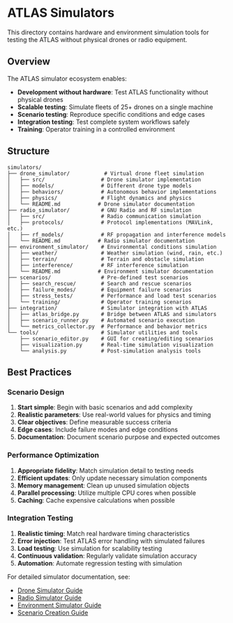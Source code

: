 # ATLAS Simulators

This directory contains hardware and environment simulation tools for testing the ATLAS without physical drones or radio equipment.

## Overview

The ATLAS simulator ecosystem enables:
- **Development without hardware**: Test ATLAS functionality without physical drones
- **Scalable testing**: Simulate fleets of 25+ drones on a single machine
- **Scenario testing**: Reproduce specific conditions and edge cases
- **Integration testing**: Test complete system workflows safely
- **Training**: Operator training in a controlled environment

## Structure

```
simulators/
├── drone_simulator/           # Virtual drone fleet simulation
│   ├── src/                  # Drone simulator implementation
│   ├── models/               # Different drone type models
│   ├── behaviors/            # Autonomous behavior implementations
│   ├── physics/              # Flight dynamics and physics
│   └── README.md            # Drone simulator documentation
├── radio_simulator/          # GNU Radio and RF simulation
│   ├── src/                  # Radio communication simulation
│   ├── protocols/            # Protocol implementations (MAVLink, etc.)
│   ├── rf_models/            # RF propagation and interference models
│   └── README.md            # Radio simulator documentation
├── environment_simulator/    # Environmental conditions simulation
│   ├── weather/              # Weather simulation (wind, rain, etc.)
│   ├── terrain/              # Terrain and obstacle simulation
│   ├── interference/         # RF interference simulation
│   └── README.md            # Environment simulator documentation
├── scenarios/                # Pre-defined test scenarios
│   ├── search_rescue/        # Search and rescue scenarios
│   ├── failure_modes/        # Equipment failure scenarios
│   ├── stress_tests/         # Performance and load test scenarios
│   └── training/             # Operator training scenarios
├── integration/              # Simulator integration with ATLAS
│   ├── atlas_bridge.py       # Bridge between ATLAS and simulators
│   ├── scenario_runner.py    # Automated scenario execution
│   └── metrics_collector.py  # Performance and behavior metrics
└── tools/                    # Simulator utilities and tools
    ├── scenario_editor.py    # GUI for creating/editing scenarios
    ├── visualization.py      # Real-time simulation visualization
    └── analysis.py           # Post-simulation analysis tools
```

## Best Practices

### **Scenario Design**
1. **Start simple**: Begin with basic scenarios and add complexity
2. **Realistic parameters**: Use real-world values for physics and timing
3. **Clear objectives**: Define measurable success criteria
4. **Edge cases**: Include failure modes and edge conditions
5. **Documentation**: Document scenario purpose and expected outcomes

### **Performance Optimization**
1. **Appropriate fidelity**: Match simulation detail to testing needs
2. **Efficient updates**: Only update necessary simulation components
3. **Memory management**: Clean up unused simulation objects
4. **Parallel processing**: Utilize multiple CPU cores when possible
5. **Caching**: Cache expensive calculations when possible

### **Integration Testing**
1. **Realistic timing**: Match real hardware timing characteristics
2. **Error injection**: Test ATLAS error handling with simulated failures
3. **Load testing**: Use simulation for scalability testing
4. **Continuous validation**: Regularly validate simulation accuracy
5. **Automation**: Automate regression testing with simulation

For detailed simulator documentation, see:
- [Drone Simulator Guide](drone_simulator/README.md)
- [Radio Simulator Guide](radio_simulator/README.md)
- [Environment Simulator Guide](environment_simulator/README.md)
- [Scenario Creation Guide](../docs/dev/scenario-creation.md)
